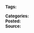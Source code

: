 <div id="wikitext">

<div style="font-size: small;">

**Tags:**
<div class="tags">

[](?action=tags&tag=)

</div>

**Categories:**\
**Posted:**\
**Source:**

</div>

<div class="vspace">

</div>

</div>
